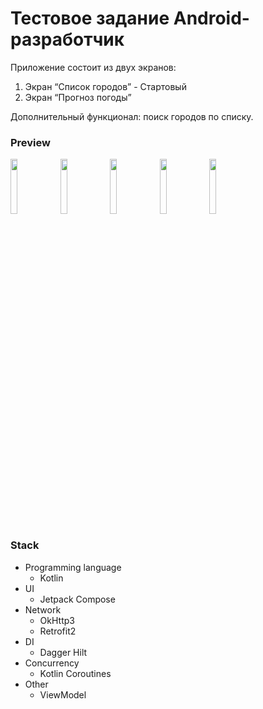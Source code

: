 # Тестовое задание Android-разработчик
Приложение состоит из двух экранов:
1. Экран “Список городов” - Стартовый
2. Экран “Прогноз погоды”

Дополнительный функционал: поиск городов по списку.

### Preview
<p align="left">
<img src="https://github.com/BeekeeperASh/CitiesWeatherForecast/assets/114821578/49b80e67-ab12-4ef2-b9e0-4af5f6842aed" width="15%"/>
<img src="https://github.com/BeekeeperASh/CitiesWeatherForecast/assets/114821578/d3e6c248-557c-41d8-bd28-630cdb771ab6" width="15%"/>
<img src="https://github.com/BeekeeperASh/CitiesWeatherForecast/assets/114821578/7b3b3f23-2c91-4b31-8d28-03e81c2b010f" width="15%"/>
<img src="https://github.com/BeekeeperASh/CitiesWeatherForecast/assets/114821578/def1c3bc-ce50-4f47-9aa4-d1d66539a2d3" width="15%"/>
<img src="https://github.com/BeekeeperASh/CitiesWeatherForecast/assets/114821578/2dc3c2b0-dc6e-4c35-a0ec-70f1dfbdd29f" width="15%"/>
</p>

### Stack
* Programming language
    * Kotlin
* UI
    * Jetpack Compose
* Network
    * OkHttp3
    * Retrofit2 
* DI
    * Dagger Hilt
* Concurrency
    * Kotlin Coroutines
* Other
    * ViewModel


